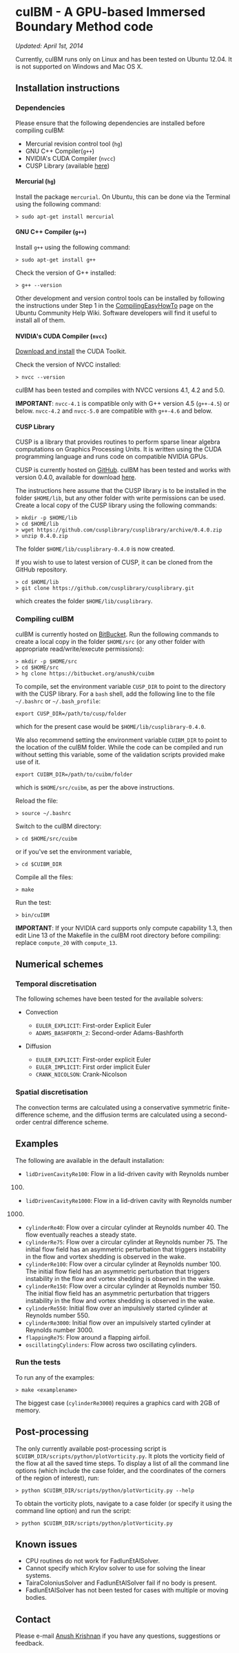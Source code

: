 cuIBM - A GPU-based Immersed Boundary Method code
=================================================

*Updated: April 1st, 2014*

Currently, cuIBM runs only on Linux and has been tested on Ubuntu 12.04. It is not supported on Windows and Mac OS X.

Installation instructions
-------------------------

### Dependencies

Please ensure that the following dependencies are installed before compiling cuIBM:

* Mercurial revision control tool (`hg`)
* GNU C++ Compiler(`g++`)
* NVIDIA's CUDA Compiler (`nvcc`)
* CUSP Library (available [here](https://github.com/cusplibrary/cusplibrary))

#### Mercurial (`hg`)

Install the package `mercurial`. On Ubuntu, this can be done via the Terminal using the following command:

    > sudo apt-get install mercurial

#### GNU C++ Compiler (`g++`)

Install `g++` using the following command:

    > sudo apt-get install g++

Check the version of G++ installed:

    > g++ --version

Other development and version control tools can be installed by following the instructions under Step 1 in the [CompilingEasyHowTo](https://help.ubuntu.com/community/CompilingEasyHowTo) page on the Ubuntu Community Help Wiki. Software developers will find it useful to install all of them.

#### NVIDIA's CUDA Compiler (`nvcc`)

[Download and install](https://developer.nvidia.com/cuda-downloads) the CUDA Toolkit.

Check the version of NVCC installed:

    > nvcc --version

cuIBM has been tested and compiles with NVCC versions 4.1, 4.2 and 5.0.

**IMPORTANT**: `nvcc-4.1` is compatible only with G++ version 4.5 (`g++-4.5`) or below. `nvcc-4.2` and `nvcc-5.0` are compatible with `g++-4.6` and below.

#### CUSP Library

CUSP is a library that provides routines to perform sparse linear algebra computations on Graphics Processing Units. It is written using the CUDA programming language and runs code on compatible NVIDIA GPUs. 

CUSP is currently hosted on [GitHub](https://github.com/cusplibrary/cusplibrary). cuIBM has been tested and works with version 0.4.0, available for download [here](https://github.com/cusplibrary/cusplibrary/archive/0.4.0.zip).

The instructions here assume that the CUSP library is to be installed in the folder `$HOME/lib`, but any other folder with write permissions can be used. Create a local copy of the CUSP library using the following commands:

    > mkdir -p $HOME/lib
    > cd $HOME/lib
    > wget https://github.com/cusplibrary/cusplibrary/archive/0.4.0.zip
    > unzip 0.4.0.zip

The folder `$HOME/lib/cusplibrary-0.4.0` is now created.

If you wish to use to latest version of CUSP, it can be cloned from the GitHub repository.

    > cd $HOME/lib
    > git clone https://github.com/cusplibrary/cusplibrary.git

which creates the folder `$HOME/lib/cusplibrary`.

### Compiling cuIBM

cuIBM is currently hosted on [BitBucket](https://bitbucket.org/anushk/cuibm). Run the following commands to create a local copy in the folder `$HOME/src` (or any other folder with appropriate read/write/execute permissions):

    > mkdir -p $HOME/src
    > cd $HOME/src
    > hg clone https://bitbucket.org/anushk/cuibm

To compile, set the environment variable `CUSP_DIR` to point to the directory with the CUSP library. For a `bash` shell, add the following line to the file `~/.bashrc` or `~/.bash_profile`:

    export CUSP_DIR=/path/to/cusp/folder

which for the present case would be `$HOME/lib/cusplibrary-0.4.0`.

We also recommend setting the environment variable `CUIBM_DIR` to point to the location of the cuIBM folder. While the code can be compiled and run without setting this variable, some of the validation scripts provided make use of it.

    export CUIBM_DIR=/path/to/cuibm/folder
    
which is `$HOME/src/cuibm`, as per the above instructions.

Reload the file:

    > source ~/.bashrc

Switch to the cuIBM directory:

    > cd $HOME/src/cuibm

or if you've set the environment variable,

    > cd $CUIBM_DIR

Compile all the files:
	
    > make

Run the test:
	
    > bin/cuIBM
	
**IMPORTANT**: If your NVIDIA card supports only compute capability 1.3, then edit Line 13 of the Makefile in the cuIBM root directory before compiling: replace `compute_20` with `compute_13`.

Numerical schemes
-----------------

### Temporal discretisation

The following schemes have been tested for the available solvers:

* Convection
	- `EULER_EXPLICIT`: First-order Explicit Euler
	- `ADAMS_BASHFORTH_2`: Second-order Adams-Bashforth

* Diffusion
	- `EULER_EXPLICIT`: First-order explicit Euler
	- `EULER_IMPLICIT`: First order implicit Euler
	- `CRANK_NICOLSON`: Crank-Nicolson

### Spatial discretisation 

The convection terms are calculated using a conservative symmetric finite-difference scheme, and the diffusion terms are calculated using a second-order central difference scheme.

Examples
--------

The following are available in the default installation:

* `lidDrivenCavityRe100`: Flow in a lid-driven cavity with Reynolds number 
100.
* `lidDrivenCavityRe1000`: Flow in a lid-driven cavity with Reynolds number 
1000.
* `cylinderRe40`: Flow over a circular cylinder at Reynolds number 40. The 
flow eventually reaches a steady state.
* `cylinderRe75`: Flow over a circular cylinder at Reynolds number 75. The 
initial flow field has an asymmetric perturbation that triggers instability in 
the flow and vortex shedding is observed in the wake.
* `cylinderRe100`: Flow over a circular cylinder at Reynolds number 100. The 
initial flow field has an asymmetric perturbation that triggers instability in 
the flow and vortex shedding is observed in the wake.
* `cylinderRe150`: Flow over a circular cylinder at Reynolds number 150. The 
initial flow field has an asymmetric perturbation that triggers instability in 
the flow and vortex shedding is observed in the wake.
* `cylinderRe550`: Initial flow over an impulsively started cylinder at 
Reynolds number 550.
* `cylinderRe3000`: Initial flow over an impulsively started cylinder at 
Reynolds number 3000.
* `flappingRe75`: Flow around a flapping airfoil.
* `oscillatingCylinders`: Flow across two oscillating cylinders.

### Run the tests
	
To run any of the examples:

    > make <examplename>

The biggest case (`cylinderRe3000`) requires a graphics card with 2GB of memory.

Post-processing
---------------

The only currently available post-processing script is `$CUIBM_DIR/scripts/python/plotVorticity.py`. It plots the vorticity field of the flow at all the saved time steps. To display a list of all the command line options (which include the case folder, and the coordinates of the corners of the region of interest), run:

    > python $CUIBM_DIR/scripts/python/plotVorticity.py --help

To obtain the vorticity plots, navigate to a case folder (or specify it using the command line option) and run the script:

    > python $CUIBM_DIR/scripts/python/plotVorticity.py

Known issues
------------

* CPU routines do not work for FadlunEtAlSolver.
* Cannot specify which Krylov solver to use for solving the linear systems.
* TairaColoniusSolver and FadlunEtAlSolver fail if no body is present.
* FadlunEtAlSolver has not been tested for cases with multiple or moving bodies.

Contact
-------

Please e-mail [Anush Krishnan](mailto:anush@bu.edu) if you have any questions, suggestions or feedback.
